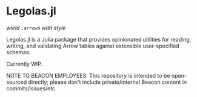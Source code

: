 # Legolas.jl

*wield `.arrow`s with style*

Legolas.jl is a Julia package that provides opinionated utilities for reading, writing, and validating Arrow tables against extensible user-specified schemas.

Currently WIP.

NOTE TO BEACON EMPLOYEES: This repository is intended to be open-sourced directly; please don't include private/internal Beacon content in commits/issues/etc.